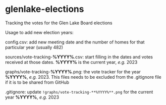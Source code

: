# glenlake-elections
Tracking the votes for the Glen Lake Board elections


Usage to add new election years:

config.csv:
    add new meeting date and the number of homes for that particular year (usually 482)

sources/vote-tracking-**%YYYY%**.csv:
    start filling in the dates and votes received at those dates. **%YYYY%** is the current year, *e.g.* 2023

graphs/vote-tracking-**%YYYY%**.png:
    the vote tracker for the year **%YYYY%**, *e.g.* 2023. This files needs to be excluded from the .gitignore file if it is to be shared from GitHub

.gitignore:
    update `!graphs/vote-tracking-**%YYYY%**.png` for the current year **%YYYY%**, *e.g.* 2023